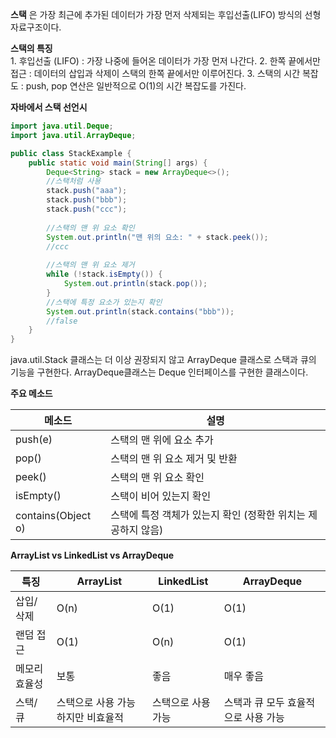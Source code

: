 **스택** 은 가장 최근에 추가된 데이터가 가장 먼저 삭제되는 후입선출(LIFO) 방식의 선형 자료구조이다. 

**스택의 특징** \
	1. 후입선출 (LIFO) : 가장 나중에 들어온 데이터가 가장 먼저 나간다. 
	2. 한쪽 끝에서만 접근 : 데이터의 삽입과 삭제이 스택의 한쪽 끝에서만 이루어진다.
	3. 스택의 시간 복잡도 : push, pop 연산은 일반적으로 O(1)의 시간 복잡도를 가진다.

**자바에서 스택 선언시**
``` java
import java.util.Deque; 
import java.util.ArrayDeque;

public class StackExample {
	public static void main(String[] args) {
		Deque<String> stack = new ArrayDeque<>();
		//스택처럼 사용 
		stack.push("aaa"); 
		stack.push("bbb"); 
		stack.push("ccc"); 
		
		//스택의 맨 위 요소 확인 
		System.out.println("맨 위의 요소: " + stack.peek()); 
		//ccc 
		
		//스택의 맨 위 요소 제거 
		while (!stack.isEmpty()) {
			System.out.println(stack.pop()); 
		} 
		//스택에 특정 요소가 있는지 확인
		System.out.println(stack.contains("bbb")); 
		//false
	}
}
```

java.util.Stack 클래스는 더 이상 권장되지 않고 ArrayDeque 클래스로 스택과 큐의 기능을 구현한다. ArrayDeque클래스는 Deque 인터페이스를 구현한 클래스이다. 

**주요 메소드** 

| 메소드                | 설명                                  |
| ------------------ | ----------------------------------- |
| push(e)            | 스택의 맨 위에 요소 추가                      |
| pop()              | 스택의 맨 위 요소 제거 및 반환                  |
| peek()             | 스택의 맨 위 요소 확인                       |
| isEmpty()          | 스택이 비어 있는지 확인                       |
| contains(Object o) | 스택에 특정 객체가 있는지 확인 (정확한 위치는 제공하지 않음) |

**ArrayList vs LinkedList  vs ArrayDeque**

| 특징      | ArrayList          | LinkedList | ArrayDeque           |
| ------- | ------------------ | ---------- | -------------------- |
| 삽입/삭제   | O(n)               | O(1)       | O(1)                 |
| 랜덤 접근   | O(1)               | O(n)       | O(1)                 |
| 메모리 효율성 | 보통                 | 좋음         | 매우 좋음                |
| 스택/큐    | 스택으로 사용 가능하지만 비효율적 | 스택으로 사용 가능 | 스택과 큐 모두 효율적으로 사용 가능 |


